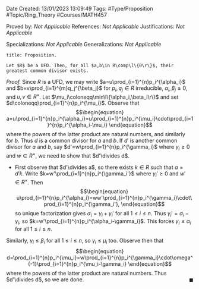 <div class="topSpace"></div>

Date Created: 13/01/2023 13:09:49
Tags: #Type/Proposition #Topic/Ring_Theory #Courses/MATH457

Proved by: <i>Not Applicable</i>
References: <i>Not Applicable</i>
Justifications: <i>Not Applicable</i>

Specializations: <i>Not Applicable</i>
Generalizations: <i>Not Applicable</i>

``` ad-Proposition
title: Proposition.

Let $R$ be a UFD. Then, for all $a,b\in R\comp\l\{0\r\}$, their greatest common divisor exists.

```

<i>Proof.</i> Since $R$ is a UFD, we may write $a=u\prod_{i=1}^{n}p_i^{\alpha_i}$ and $b=v\prod_{i=1}^{m}q_j^{\beta_j}$ for $p_i,q_j\in R$ irreducible, $\alpha_i,\beta_j\geq0$, and $u,v\in R^\times$. Let $\mu_i\coloneqq\min\l\{\alpha_i,\beta_i\r\}$ and set $d\coloneqq\prod_{i=1}^{n}p_i^{\mu_i}$. Observe that
$$\begin{equation}
    a=u\prod_{i=1}^{n}p_i^{\alpha_i}=u\prod_{i=1}^{n}p_i^{\mu_i}\cdot\prod_{i=1}^{n}p_i^{\alpha_i-\mu_i}
\end{equation}$$
where the powers of the latter product are natural numbers, and similarly for $b$. Thus $d$ is a common divisor for $a$ and $b$. If $d'$ is another common divisor for $a$ and $b$, say $d'=w\prod_{i=1}^{n}p_i^{\gamma_i}$ where $\gamma_i\geq0$ and $w\in R^\times$, we need to show that $d'\divides d$.
* First observe that $d'\divides a$, so there exists $k\in R$ such that $a=d'k$. Write $k=w'\prod_{i=1}^{n}p_i^{\gamma_i'}$ where $\gamma_i'\geq0$ and $w'\in R^\times$. Then
$$\begin{equation}
    u\prod_{i=1}^{n}p_i^{\alpha_i}=ww'\prod_{i=1}^{n}p_i^{\gamma_i}\cdot\prod_{i=1}^{n}p_i^{\gamma_i'},
\end{equation}$$
so unique factorization gives $\alpha_i=\gamma_i+\gamma_i'$ for all $1\leq i\leq n$. Thus $\gamma_i'=\alpha_i-\gamma_i$, so $k=w'\prod_{i=1}^{n}p_i^{\alpha_i-\gamma_i}$. This forces $\gamma_i\leq\alpha_i$ for all $1\leq i\leq n$.

Similarly, $\gamma_i\leq\beta_i$ for all $1\leq i\leq n$, so $\gamma_i\leq\mu_i$ too. Observe then that
$$\begin{equation}
    d=\prod_{i=1}^{n}p_i^{\mu_i}=w\prod_{i=1}^{n}p_i^{\gamma_i}\cdot\omega^{-1}\prod_{i=1}^{n}p_i^{\mu_i-\gamma_i}
\end{equation}$$
where the powers of the latter product are natural numbers. Thus $d'\divides d$, so we are done.<span style="float:right;">$\blacksquare$</span>
